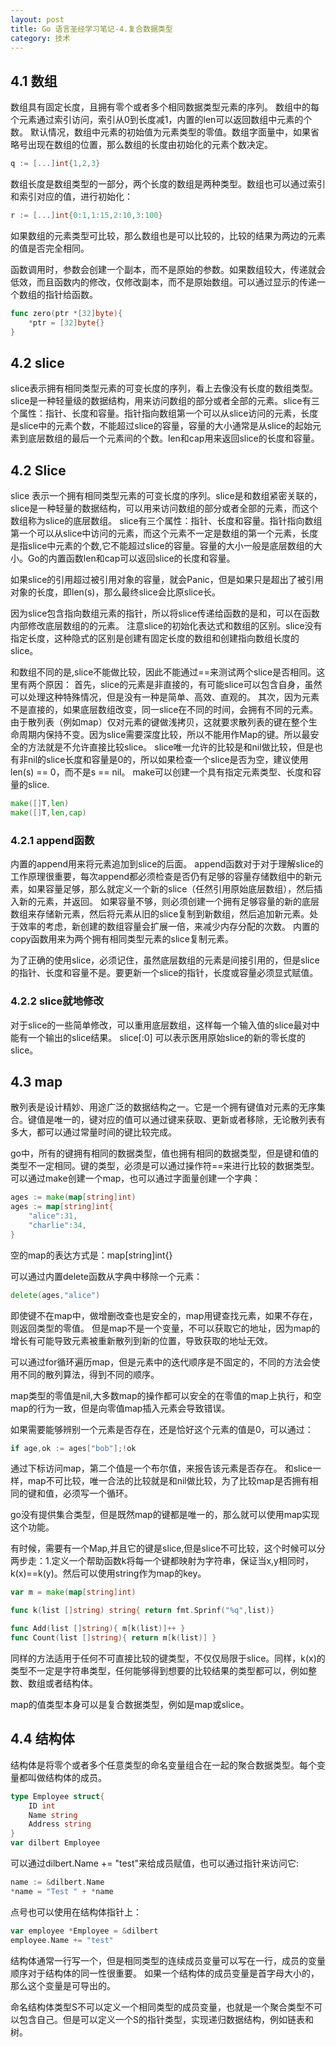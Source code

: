 ```yaml
---
layout: post
title: Go 语言圣经学习笔记-4.复合数据类型
category: 技术
---
```


## 4.1 数组

数组具有固定长度，且拥有零个或者多个相同数据类型元素的序列。
数组中的每个元素通过索引访问，索引从0到长度减1，内置的len可以返回数组中元素的个数。
默认情况，数组中元素的初始值为元素类型的零值。数组字面量中，如果省略号出现在数组的位置，那么数组的长度由初始化的元素个数决定。

```go
q := [...]int{1,2,3}
```

数组长度是数组类型的一部分，两个长度的数组是两种类型。数组也可以通过索引和索引对应的值，进行初始化：

```go
r := [...]int{0:1,1:15,2:10,3:100}
```

如果数组的元素类型可比较，那么数组也是可以比较的，比较的结果为两边的元素的值是否完全相同。

函数调用时，参数会创建一个副本，而不是原始的参数。如果数组较大，传递就会低效，而且函数内的修改，仅修改副本，而不是原始数组。可以通过显示的传递一个数组的指针给函数。

```go
func zero(ptr *[32]byte){
    *ptr = [32]byte{}
}
```

## 4.2 slice

slice表示拥有相同类型元素的可变长度的序列，看上去像没有长度的数组类型。
slice是一种轻量级的数据结构，用来访问数组的部分或者全部的元素。slice有三个属性：指针、长度和容量。指针指向数组第一个可以从slice访问的元素，长度是slice中的元素个数，不能超过slice的容量，容量的大小通常是从slice的起始元素到底层数组的最后一个元素间的个数。len和cap用来返回slice的长度和容量。

## 4.2 Slice

slice 表示一个拥有相同类型元素的可变长度的序列。slice是和数组紧密关联的，slice是一种轻量的数据结构，可以用来访问数组的部分或者全部的元素，而这个数组称为slice的底层数组。
slice有三个属性：指针、长度和容量。指针指向数组第一个可以从slice中访问的元素，而这个元素不一定是数组的第一个元素，长度是指slice中元素的个数,它不能超过slice的容量。容量的大小一般是底层数组的大小。Go的内置函数len和cap可以返回slice的长度和容量。

如果slice的引用超过被引用对象的容量，就会Panic，但是如果只是超出了被引用对象的长度，即len(s)，那么最终slice会比原slice长。

因为slice包含指向数组元素的指针，所以将slice传递给函数的是和，可以在函数内部修改底层数组的的元素。
注意slice的初始化表达式和数组的区别。slice没有指定长度，这种隐式的区别是创建有固定长度的数组和创建指向数组长度的slice。

和数组不同的是,slice不能做比较，因此不能通过==来测试两个slice是否相同。这里有两个原因：
首先，slice的元素是非直接的，有可能slice可以包含自身，虽然可以处理这种特殊情况，但是没有一种是简单、高效、直观的。
其次，因为元素不是直接的，如果底层数组改变，同一slice在不同的时间，会拥有不同的元素。由于散列表（例如map）仅对元素的键做浅拷贝，这就要求散列表的键在整个生命周期内保持不变。因为slice需要深度比较，所以不能用作Map的键。所以最安全的方法就是不允许直接比较slice。
slice唯一允许的比较是和nil做比较，但是也有非nil的slice长度和容量是0的，所以如果检查一个slice是否为空，建议使用len(s) == 0，而不是s == nil。
make可以创建一个具有指定元素类型、长度和容量的slice.

```go
make([]T,len)
make([]T,len,cap)
```

### 4.2.1 append函数

内置的append用来将元素追加到slice的后面。
append函数对于对于理解slice的工作原理很重要，每次append都必须检查是否仍有足够的容量存储数组中的新元素，如果容量足够，那么就定义一个新的slice（任然引用原始底层数组），然后插入新的元素，并返回。
如果容量不够，则必须创建一个拥有足够容量的新的底层数组来存储新元素，然后将元素从旧的slice复制到新数组，然后追加新元素。处于效率的考虑，新创建的数组容量会扩展一倍，来减少内存分配的次数。
内置的copy函数用来为两个拥有相同类型元素的slice复制元素。

为了正确的使用slice，必须记住，虽然底层数组的元素是间接引用的，但是slice的指针、长度和容量不是。要更新一个slice的指针，长度或容量必须显式赋值。

### 4.2.2 slice就地修改

对于slice的一些简单修改，可以重用底层数组，这样每一个输入值的slice最对中能有一个输出的slice结果。
slice[:0] 可以表示医用原始slice的新的零长度的slice。

## 4.3 map

散列表是设计精妙、用途广泛的数据结构之一。它是一个拥有键值对元素的无序集合。键值是唯一的，键对应的值可以通过键来获取、更新或者移除，无论散列表有多大，都可以通过常量时间的键比较完成。

go中，所有的键拥有相同的数据类型，值也拥有相同的数据类型，但是键和值的类型不一定相同。键的类型，必须是可以通过操作符==来进行比较的数据类型。
可以通过make创建一个map，也可以通过字面量创建一个字典：

```go
ages := make(map[string]int)
ages := map[string]int{
    "alice":31,
    "charlie":34,
}
```

空的map的表达方式是：map[string]int{}

可以通过内置delete函数从字典中移除一个元素：

```go
delete(ages,"alice")
```

即使键不在map中，做增删改查也是安全的，map用键查找元素，如果不存在，则返回类型的零值。
但是map不是一个变量，不可以获取它的地址，因为map的增长有可能导致元素被重新散列到新的位置，导致获取的地址无效。

可以通过for循环遍历map，但是元素中的迭代顺序是不固定的，不同的方法会使用不同的散列算法，得到不同的顺序。

map类型的零值是nil,大多数map的操作都可以安全的在零值的map上执行，和空map的行为一致，但是向零值map插入元素会导致错误。

如果需要能够辨别一个元素是否存在，还是恰好这个元素的值是0，可以通过：

```go
if age,ok := ages["bob"];!ok
```

通过下标访问map，第二个值是一个布尔值，来报告该元素是否存在。
和slice一样，map不可比较，唯一合法的比较就是和nil做比较，为了比较map是否拥有相同的键和值，必须写一个循环。

go没有提供集合类型，但是既然map的键都是唯一的，那么就可以使用map实现这个功能。

有时候，需要有一个Map,并且它的键是slice,但是slice不可比较，这个时候可以分两步走：1.定义一个帮助函数k将每一个键都映射为字符串，保证当x,y相同时，k(x)==k(y)。然后可以使用string作为map的key。

```go
var m = make(map[string]int)

func k(list []string) string{ return fmt.Sprinf("%q",list)}

func Add(list []string){ m[k(list)]++ }
func Count(list []string){ return m[k(list)] }
```

同样的方法适用于任何不可直接比较的键类型，不仅仅局限于slice。同样，k(x)的类型不一定是字符串类型，任何能够得到想要的比较结果的类型都可以，例如整数、数组或者结构体。

map的值类型本身可以是复合数据类型，例如是map或slice。

## 4.4 结构体

结构体是将零个或者多个任意类型的命名变量组合在一起的聚合数据类型。每个变量都叫做结构体的成员。

```go
type Employee struct{
    ID int
    Name string
    Address string
}
var dilbert Employee
```

可以通过dilbert.Name += "test"来给成员赋值，也可以通过指针来访问它:

```go
name := &dilbert.Name
*name = "Test " + *name
```

点号也可以使用在结构体指针上：

```go
var employee *Employee = &dilbert
employee.Name += "test"
```

结构体通常一行写一个，但是相同类型的连续成员变量可以写在一行，成员的变量顺序对于结构体的同一性很重要。
如果一个结构体的成员变量是首字母大小的，那么这个变量是可导出的。

命名结构体类型S不可以定义一个相同类型的成员变量，也就是一个聚合类型不可以包含自己。但是可以定义一个S的指针类型，实现递归数据结构，例如链表和树。

